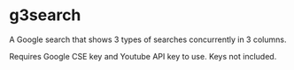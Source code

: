 # g3search
A Google search that shows 3 types of searches concurrently in 3 columns.

Requires Google CSE key and Youtube API key to use. Keys not included.
